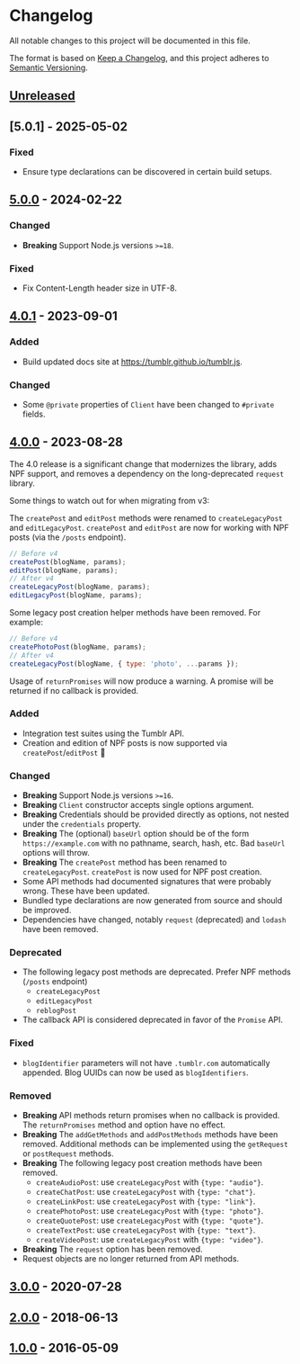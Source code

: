 # Changelog

All notable changes to this project will be documented in this file.

The format is based on [Keep a Changelog](https://keepachangelog.com/en/1.1.0/), and this project
adheres to [Semantic Versioning](https://semver.org/spec/v2.0.0.html).

## [Unreleased]

## [5.0.1] - 2025-05-02

### Fixed

- Ensure type declarations can be discovered in certain build setups.

## [5.0.0] - 2024-02-22

### Changed

- **Breaking** Support Node.js versions `>=18`.

### Fixed

- Fix Content-Length header size in UTF-8.

## [4.0.1] - 2023-09-01

### Added

- Build updated docs site at https://tumblr.github.io/tumblr.js.

### Changed

- Some `@private` properties of `Client` have been changed to `#private` fields.

## [4.0.0] - 2023-08-28

The 4.0 release is a significant change that modernizes the library, adds NPF support, and removes a
dependency on the long-deprecated `request` library.

Some things to watch out for when migrating from v3:

The `createPost` and `editPost` methods were renamed to `createLegacyPost` and `editLegacyPost`.
`createPost` and `editPost` are now for working with NPF posts (via the `/posts` endpoint).

```js
// Before v4
createPost(blogName, params);
editPost(blogName, params);
// After v4
createLegacyPost(blogName, params);
editLegacyPost(blogName, params);
```

Some legacy post creation helper methods have been removed. For example:

```js
// Before v4
createPhotoPost(blogName, params);
// After v4
createLegacyPost(blogName, { type: 'photo', ...params });
```

Usage of `returnPromises` will now produce a warning. A promise will be returned if no callback is
provided.

### Added

- Integration test suites using the Tumblr API.
- Creation and edition of NPF posts is now supported via `createPost`/`editPost` 🎉

### Changed

- **Breaking** Support Node.js versions `>=16`.
- **Breaking** `Client` constructor accepts single options argument.
- **Breaking** Credentials should be provided directly as options, not nested under the
  `credentials` property.
- **Breaking** The (optional) `baseUrl` option should be of the form `https://example.com` with no
  pathname, search, hash, etc. Bad `baseUrl` options will throw.
- **Breaking** The `createPost` method has been renamed to `createLegacyPost`. `createPost` is now
  used for NPF post creation.
- Some API methods had documented signatures that were probably wrong. These have been updated.
- Bundled type declarations are now generated from source and should be improved.
- Dependencies have changed, notably `request` (deprecated) and `lodash` have been removed.

### Deprecated

- The following legacy post methods are deprecated. Prefer NPF methods (`/posts` endpoint)
  - `createLegacyPost`
  - `editLegacyPost`
  - `reblogPost`
- The callback API is considered deprecated in favor of the `Promise` API.

### Fixed

- `blogIdentifier` parameters will not have `.tumblr.com` automatically appended. Blog UUIDs can now
  be used as `blogIdentifiers`.

### Removed

- **Breaking** API methods return promises when no callback is provided. The `returnPromises` method
  and option have no effect.
- **Breaking** The `addGetMethods` and `addPostMethods` methods have been removed. Additional
  methods can be implemented using the `getRequest` or `postRequest` methods.
- **Breaking** The following legacy post creation methods have been removed.
  - `createAudioPost`: use `createLegacyPost` with `{type: "audio"}`.
  - `createChatPost`: use `createLegacyPost` with `{type: "chat"}`.
  - `createLinkPost`: use `createLegacyPost` with `{type: "link"}`.
  - `createPhotoPost`: use `createLegacyPost` with `{type: "photo"}`.
  - `createQuotePost`: use `createLegacyPost` with `{type: "quote"}`.
  - `createTextPost`: use `createLegacyPost` with `{type: "text"}`.
  - `createVideoPost`: use `createLegacyPost` with `{type: "video"}`.
- **Breaking** The `request` option has been removed.
- Request objects are no longer returned from API methods.

## [3.0.0] - 2020-07-28

## [2.0.0] - 2018-06-13

## [1.0.0] - 2016-05-09

[unreleased]: https://github.com/tumblr/tumblr.js/compare/v5.0.0...HEAD
[5.0.0]: https://github.com/tumblr/tumblr.js/releases/tag/v5.0.0
[4.0.1]: https://github.com/tumblr/tumblr.js/releases/tag/v4.0.1
[4.0.0]: https://github.com/tumblr/tumblr.js/releases/tag/v4.0.0
[3.0.0]: https://github.com/tumblr/tumblr.js/releases/tag/v3.0.0
[2.0.0]: https://github.com/tumblr/tumblr.js/releases/tag/2.0.0
[1.0.0]: https://github.com/tumblr/tumblr.js/releases/tag/1.0.0
